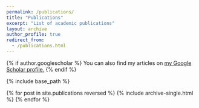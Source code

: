 ```yaml
---
permalink: /publications/
title: "Publications"
excerpt: "List of academic publications"
layout: archive
author_profile: true
redirect_from: 
  - /publications.html
---
```


{% if author.googlescholar %}
  You can also find my articles on <u><a href="{{author.googlescholar}}">my Google Scholar profile</a>.</u>
{% endif %}

{% include base_path %}

{% for post in site.publications reversed %}
  {% include archive-single.html %}
{% endfor %}
